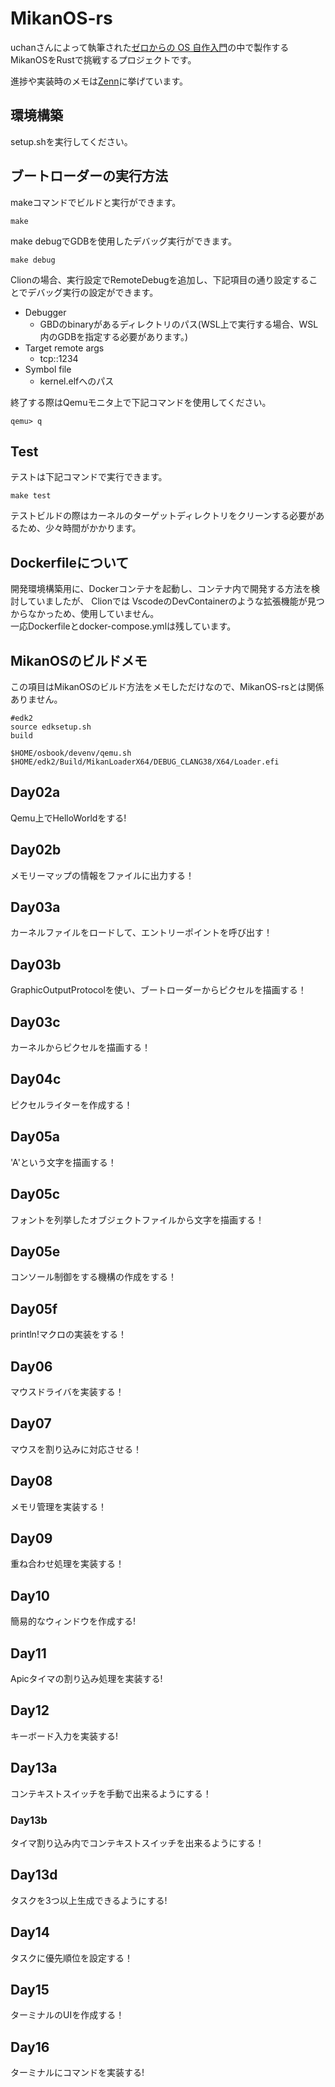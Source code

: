 # MikanOS-rs

uchanさんによって執筆された[ゼロからの OS 自作入門](http://zero.osdev.jp/)の中で製作するMikanOSをRustで挑戦するプロジェクトです。

進捗や実装時のメモは[Zenn](https://zenn.dev/elm)に挙げています。

## 環境構築

setup.shを実行してください。

## ブートローダーの実行方法

makeコマンドでビルドと実行ができます。

```shell
make
```

make debugでGDBを使用したデバッグ実行ができます。

```shell
make debug
```

Clionの場合、実行設定でRemoteDebugを追加し、下記項目の通り設定することでデバッグ実行の設定ができます。

- Debugger
    - GBDのbinaryがあるディレクトリのパス(WSL上で実行する場合、WSL内のGDBを指定する必要があります。)
- Target remote args
    - tcp::1234
- Symbol file
    - kernel.elfへのパス

終了する際はQemuモニタ上で下記コマンドを使用してください。

```qemu
qemu> q
```

## Test

テストは下記コマンドで実行できます。

```shell
make test
```

テストビルドの際はカーネルのターゲットディレクトリをクリーンする必要があるため、少々時間がかかります。

## Dockerfileについて

開発環境構築用に、Dockerコンテナを起動し、コンテナ内で開発する方法を検討していましたが、
Clionでは VscodeのDevContainerのような拡張機能が見つからなかっため、使用していません。  
一応Dockerfileとdocker-compose.ymlは残しています。

## MikanOSのビルドメモ

この項目はMikanOSのビルド方法をメモしただけなので、MikanOS-rsとは関係ありません。

```shell
#edk2
source edksetup.sh
build

$HOME/osbook/devenv/qemu.sh $HOME/edk2/Build/MikanLoaderX64/DEBUG_CLANG38/X64/Loader.efi
```

## Day02a

Qemu上でHelloWorldをする!

## Day02b

メモリーマップの情報をファイルに出力する！

## Day03a

カーネルファイルをロードして、エントリーポイントを呼び出す！

## Day03b

GraphicOutputProtocolを使い、ブートローダーからピクセルを描画する！

## Day03c

カーネルからピクセルを描画する！

## Day04c

ピクセルライターを作成する！

## Day05a

'A'という文字を描画する！

## Day05c

フォントを列挙したオブジェクトファイルから文字を描画する！

## Day05e

コンソール制御をする機構の作成をする！

## Day05f

println!マクロの実装をする！

## Day06

マウスドライバを実装する！

## Day07

マウスを割り込みに対応させる！

## Day08

メモリ管理を実装する！

## Day09

重ね合わせ処理を実装する！

## Day10

簡易的なウィンドウを作成する!

## Day11

Apicタイマの割り込み処理を実装する!

## Day12

キーボード入力を実装する!

## Day13a

コンテキストスイッチを手動で出来るようにする！

### Day13b

タイマ割り込み内でコンテキストスイッチを出来るようにする！

## Day13d

タスクを3つ以上生成できるようにする!

## Day14

タスクに優先順位を設定する！

## Day15

ターミナルのUIを作成する！

## Day16

ターミナルにコマンドを実装する!